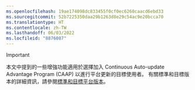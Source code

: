 ```yaml
---
ms.openlocfilehash: 19ae174098dc833455f0cf0ec6260caacd6ebd33
ms.sourcegitcommit: 52b7225350daa29b1263d8e29c54ac9e20bcca70
ms.translationtype: HT
ms.contentlocale: zh-TW
ms.lasthandoff: 06/03/2022
ms.locfileid: "8876087"
---
```

> [!IMPORTANT]
> 本文中提到的一些增強功能適用於選擇加入 Continuous Auto-update Advantage Program (CAAP) 以進行平台更新的目標使用者。 有關標準和目標版本的詳細資訊，請參閱[標準和目標平台版本](../../fin-ops-core/fin-ops/get-started/public-preview-releases.md)。